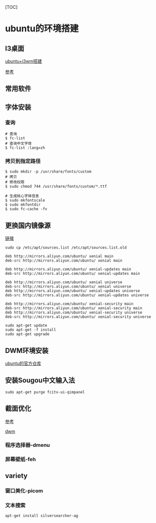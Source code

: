 [TOC]

# ubuntu的环境搭建

## I3桌面

[ubuntu+i3wm搭建](https://blog.csdn.net/qq907482638/article/details/54576516)

[参考](https://www.bilibili.com/read/cv3120815/)

## 常用软件

## 字体安装

### 查询

```shell
# 查询
$ fc-list
# 查询中文字体
$ fc-list :lang=zh
```

### 拷贝到指定路径

```shell
$ sudo mkdir -p /usr/share/fonts/custom
# 拷贝
# 修改权限
$ sudo chmod 744 /usr/share/fonts/custom/*.ttf

# 生成核心字体信息
$ sudo mkfontscale
$ sudo mkfontdir
$ sudo fc-cache -fv
```

## 更换国内镜像源

[链接](https://blog.csdn.net/wzyaiwl/article/details/88571414)

```
sudo cp /etc/apt/sources.list /etc/apt/sources.list.old
```

```
deb http://mirrors.aliyun.com/ubuntu/ xenial main
deb-src http://mirrors.aliyun.com/ubuntu/ xenial main
 
deb http://mirrors.aliyun.com/ubuntu/ xenial-updates main
deb-src http://mirrors.aliyun.com/ubuntu/ xenial-updates main
 
deb http://mirrors.aliyun.com/ubuntu/ xenial universe
deb-src http://mirrors.aliyun.com/ubuntu/ xenial universe
deb http://mirrors.aliyun.com/ubuntu/ xenial-updates universe
deb-src http://mirrors.aliyun.com/ubuntu/ xenial-updates universe
 
deb http://mirrors.aliyun.com/ubuntu/ xenial-security main
deb-src http://mirrors.aliyun.com/ubuntu/ xenial-security main
deb http://mirrors.aliyun.com/ubuntu/ xenial-security universe
deb-src http://mirrors.aliyun.com/ubuntu/ xenial-security universe
```

```
sudo apt-get update
sudo apt-get -f install
sudo apt-get upgrade
```

## DWM环境安装

[ubuntu的官方仓库](http://manpages.ubuntu.com/manpages/xenial/man1/dwm.1.html#description)

## 安装Sougou中文输入法

```
sudo apt-get purge fcitx-ui-qimpanel
```

## 截面优化

[参考](https://zhuanlan.zhihu.com/p/183861786)

[dwm](https://www.baidu.com/s?wd=dwm%E7%BC%96%E8%AF%91)

### 程序选择器-dmenu

### 屏幕壁纸-feh

## variety

### 窗口美化-picom

### 文本搜索

```
apt-get install silversearcher-ag
```

